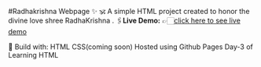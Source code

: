 #Radhakrishna Webpage ✨
🕉 A simple HTML project created to honor the divine love shree RadhaKrishna .
🖇**Live Demo:**
👉🏻[click here to see live demo](https://sarvasvachaubey.github.io/Radhakrisha/)

📁 Build with:
HTML
CSS(coming soon)
Hosted using Github Pages
Day-3 of Learning HTML
